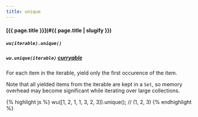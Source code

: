 ```yaml
---
title: unique
---
```

#### [{{ page.title }}](#{{ page.title | slugify }})
##### `wu(iterable).unique()`
##### `wu.unique(iterable)` *[curryable](#curryable)*

For each item in the iterable, yield only the first occurence of the item.

Note that all yielded items from the iterable are kept in a `Set`, so memory
overhead may become significant while iterating over large collections.

{% highlight js %}
wu([1, 2, 1, 1, 3, 2, 3]).unique();
// (1, 2, 3)
{% endhighlight %}
